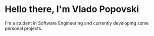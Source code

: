 # Hello there, I'm Vlado Popovski
I'm a student in Software Engineering and currently developing some personal projects. 
